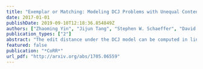 ```yaml
---
title: "Exemplar or Matching: Modeling DCJ Problems with Unequal Content Genome Data"
date: 2017-01-01
publishDate: 2019-09-10T12:18:36.854849Z
authors: ["Zhaoming Yin", "Jijun Tang", "Stephen W. Schaeffer", "David A. Bader"]
publication_types: ["2"]
abstract: "The edit distance under the DCJ model can be computed in linear time for genomes with equal content or with Indels. But it becomes NP-Hard in the presence of duplications, a problem largely unsolved especially when Indels are considered. In this paper, we compare two mainstream methods to deal with duplications and associate them with Indels: one by deletion, namely DCJ-Indel-Exemplar distance; versus the other by gene matching, namely DCJ-Indel-Matching distance. We design branch-and-bound algorithms with set of optimization methods to compute exact distances for both. Furthermore, median problems are discussed in alignment with both of these distance methods, which are to find a median genome that minimizes distances between itself and three given genomes. Lin-Kernighan (LK) heuristic is leveraged and powered up by sub-graph decomposition and search space reduction technologies to handle median computation. A wide range of experiments are conducted on synthetic data sets and real data sets to show pros and cons of these two distance metrics per se, as well as putting them in the median computation scenario."
featured: false
publication: "*CoRR*"
url_pdf: "http://arxiv.org/abs/1705.06559"
---
```


